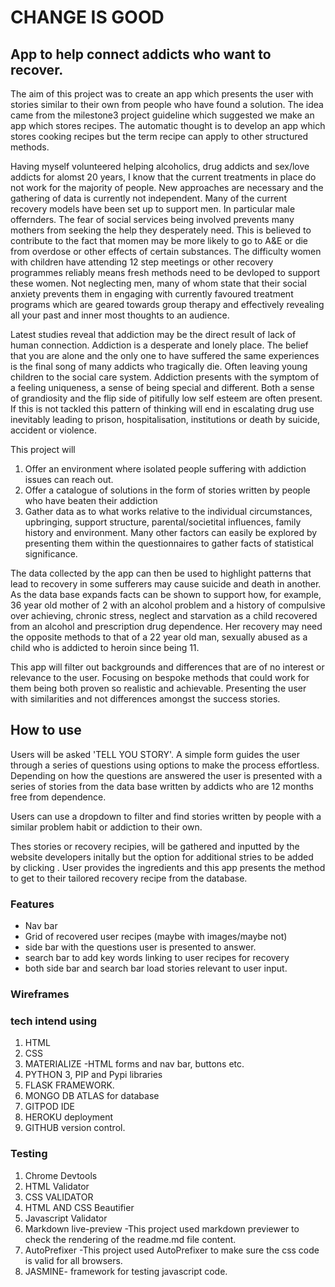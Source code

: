 # CHANGE IS GOOD

## App to help connect addicts who want to recover. 

The aim of this project was to create an app which presents the user with stories similar to their own from people who have found a solution.
The idea came from the milestone3 project guideline which suggested we make an app which stores recipes. 
The automatic thought is to develop an app which stores cooking recipes but the term recipe can apply to other structured methods.

Having myself volunteered helping alcoholics, drug addicts and sex/love addicts for alomst 20 years, I know that the current treatments in place do not work for the majority of people.
New approaches are necessary and the gathering of data is currently not independent. Many of the current recovery models have been set up to support men. In particular male offernders.
The fear of social services being involved prevents many mothers from seeking the help they desperately need. This is believed to contribute to the 
fact that momen may be more likely to go to A&E or die from overdose or other effects of certain substances.
The difficulty women with children have attending 12 step meetings or other recovery programmes reliably means fresh methods need to be devloped to support these women.
Not neglecting men, many of whom state that their social anxiety prevents them in engaging with currently favoured treatment programs which are geared towards group therapy and effectively revealing all your past and inner most thoughts to an audience.


Latest studies reveal that addiction may be the direct result of lack of human connection. 
Addiction is a desperate and lonely place.
The belief that you are alone and the only one to have suffered the same experiences is the final song of many addicts who tragically die. Often leaving young children to the social care system. 
Addiction presents with the symptom of a feeling uniqueness, a sense of being special and different. Both a sense of grandiosity  and the flip side of pitifully low self esteem are often present. 
If this is not tackled this pattern of thinking will end in escalating drug use inevitably leading to prison, hospitalisation, institutions or death by suicide, accident or violence.

This project will 
1. Offer an environment where isolated people suffering with addiction issues can reach out. 
2. Offer a catalogue of solutions in the form of stories written by people who have beaten their addiction
3. Gather data as to what works relative to the individual circumstances, upbringing, support structure, parental/societital influences, family history and environment. Many other factors can easily be explored by presenting them  within the questionnaires to gather facts of statistical significance. 


The data collected by the app can then be used to highlight patterns that lead to recovery in some sufferers may cause suicide and death in another.
As the data base expands facts can be shown to support how, for example, 36 year old mother of 2 with an alcohol problem and a history of compulsive over achieving, chronic stress, neglect and starvation as a child recovered from an alcohol and prescription drug dependence.
Her recovery may need the opposite methods to that of a 22 year old man, sexually abused as a child who is addicted to heroin since being 11. 

This app will filter out backgrounds and differences that are of no interest or relevance to the user. Focusing on bespoke methods that could work for them being both proven so realistic and achievable. 
Presenting the user with similarities and not differences amongst the success stories.


## How to use

Users will be asked  'TELL YOU STORY'. A simple form guides the user through a  series of questions using options to make the process effortless.
Depending on how the questions are answered the user is presented with a series of stories from the data base written by addicts who are 12 months free from dependence. 

Users can use a dropdown to filter and find stories written by people with a similar problem habit or addiction to their own. 

Thes stories or recovery recipies, will be gathered and inputted by the website developers initally but the option for additional stries to be added by clicking  . 
User provides the ingredients and this app presents the method to get to their tailored recovery recipe from the database. 


### Features
- Nav bar
- Grid of recovered user recipes (maybe with images/maybe not)
- side bar with the questions user is presented to answer. 
- search bar to add key words linking to user recipes for recovery
- both side bar and search bar load stories relevant to user input. 


### Wireframes



### tech intend using
1. HTML
2. CSS
3. MATERIALIZE -HTML forms and nav bar, buttons etc.
4. PYTHON 3, PIP and Pypi libraries
5. FLASK FRAMEWORK.
6. MONGO DB ATLAS for database
7. GITPOD IDE 
8. HEROKU deployment
9. GITHUB version control.
<!-- 10. FAVICON
11. GIMP
12. PHOTOSHOP -->


### Testing
1. Chrome Devtools
2. HTML Validator
3. CSS VALIDATOR
4. HTML AND CSS Beautifier
5. Javascript Validator
6. Markdown live-preview -This project used markdown previewer to check the rendering of the readme.md file content.
7. AutoPrefixer -This project used AutoPrefixer to make sure the css code is valid for all browsers.
8. JASMINE- framework for testing javascript code.

